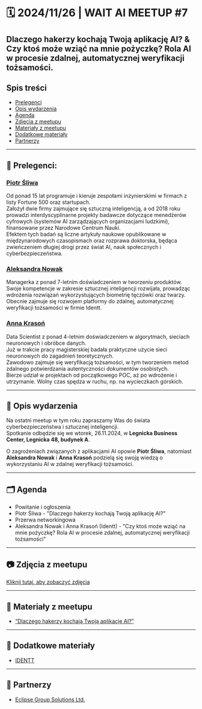 # 🗓️ 2024/11/26 | WAIT AI MEETUP #7

## Dlaczego hakerzy kochają Twoją aplikację AI? & Czy ktoś może wziąć na mnie pożyczkę? Rola AI w procesie zdalnej, automatycznej weryfikacji tożsamości.

## Spis treści
- [Prelegenci](#prelegenci)
- [Opis wydarzenia](#opis-wydarzenia)
- [Agenda](#agenda)
- [Zdjęcia z meetupu](#zdjęcia-z-meetupu)
- [Materiały z meetupu](#materiały-z-meetupu)
- [Dodatkowe materiały](#dodatkowe-materiały)
- [Partnerzy](#partnerzy)

---

## 🎤 Prelegenci:

### [Piotr Śliwa](https://www.linkedin.com/in/sliwapiotr/)  
Od ponad 15 lat programuje i kieruje zespołami inżynierskimi w firmach z listy Fortune 500 oraz startupach.  
Założył dwie firmy zajmujące się sztuczną inteligencją, a od 2018 roku prowadzi interdyscyplinarne projekty badawcze dotyczące menedżerów cyfrowych (systemów AI zarządzających organizacjami ludzkimi), finansowane przez Narodowe Centrum Nauki.  
Efektem tych badań są liczne artykuły naukowe opublikowane w międzynarodowych czasopismach oraz rozprawa doktorska, będąca zwieńczeniem długiej drogi przez świat AI, nauk społecznych i cyberbezpieczeństwa.

### [Aleksandra Nowak](https://www.linkedin.com/in/nowakaleks/)  
Managerka z ponad 7-letnim doświadczeniem w tworzeniu produktów.  
Swoje kompetencje w zakresie sztucznej inteligencji rozwijała, prowadząc wdrożenia rozwiązań wykorzystujących biometrię tęczówki oraz twarzy.  
Obecnie zajmuje się rozwojem platformy do zdalnej, automatycznej weryfikacji tożsamości w firmie Identt.

### [Anna Krasoń](https://www.linkedin.com/in/anna-krason-2a951422a/)  
Data Scientist z ponad 4-letnim doświadczeniem w algorytmach, sieciach neuronowych i obróbce danych.  
Już w trakcie pracy magisterskiej badała praktyczne użycie sieci neuronowych do zagadnień teoretycznych.  
Zawodowo zajmuje się weryfikacją tożsamości, w tym tworzeniem metod zdalnego potwierdzania autentyczności dokumentów osobistych.  
Bierze udział w projektach od początkowego POC, aż po wdrożenie i utrzymanie. Wolny czas spędza w ruchu, np. na wycieczkach górskich.

---

## 📄 Opis wydarzenia

Na ostatni meetup w tym roku zapraszamy Was do świata cyberbezpieczeństwa i sztucznej inteligencji.  
Spotkanie odbędzie się we wtorek, 26.11.2024, w **Legnicka Business Center, Legnicka 48, budynek A**.  

O zagrożeniach związanych z aplikacjami AI opowie **Piotr Śliwa**, natomiast **Aleksandra Nowak** i **Anna Krasoń** podzielą się swoją wiedzą o wykorzystaniu AI w zdalnej weryfikacji tożsamości.

---

## 🗂️ Agenda

- Powitanie i ogłoszenia
- Piotr Śliwa - "Dlaczego hakerzy kochają Twoją aplikację AI?"
- Przerwa networkingowa
- Aleksandra Nowak i Anna Krasoń (Identt) - "Czy ktoś może wziąć na mnie pożyczkę? Rola AI w procesie zdalnej, automatycznej weryfikacji tożsamości"

---

## 📷 Zdjęcia z meetupu  
[Kliknij tutaj, aby zobaczyć zdjęcia](https://drive.google.com/drive/folders/12_wx6yZFx06pOd-GZP4MYwsJLVtTgFVm)

---

## 🔗 Materiały z meetupu  
- [“Dlaczego hakerzy kochają Twoją aplikację AI?”](https://drive.google.com/file/d/1Bgajg0MbaAxTTJopcKkB8pn3s_xWo5Lq/view?usp=sharing)

---

## 🔗 Dodatkowe materiały  
- [IDENTT](https://www.linkedin.com/company/identt/posts/?feedView=all)  

---

## 🤝 Partnerzy  
- [Eclipse Group Solutions Ltd.](https://www.linkedin.com/company/eclipse-group-solutions-ltd./)  

